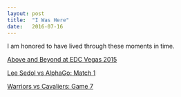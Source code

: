 ```yaml
---
layout: post
title:  "I Was Here"
date:   2016-07-16
---
```


I am honored to have lived through these moments in time.

[Above and Beyond at EDC Vegas 2015][anb]

[Lee Sedol vs AlphaGo: Match 1][alphago]

[Warriors vs Cavaliers: Game 7][cavs]

[anb]: https://www.youtube.com/watch?v=SaUN0QHOkHk
[alphago]: https://www.youtube.com/watch?v=vFr3K2DORc8
[cavs]: https://www.youtube.com/watch?v=RBQ_oaUVNtc
